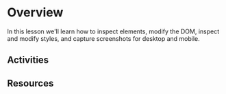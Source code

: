 # Overview
In this lesson we'll learn how to inspect elements, modify the DOM, inspect and modify styles, and capture screenshots for desktop and mobile. 

## Activities



## Resources


